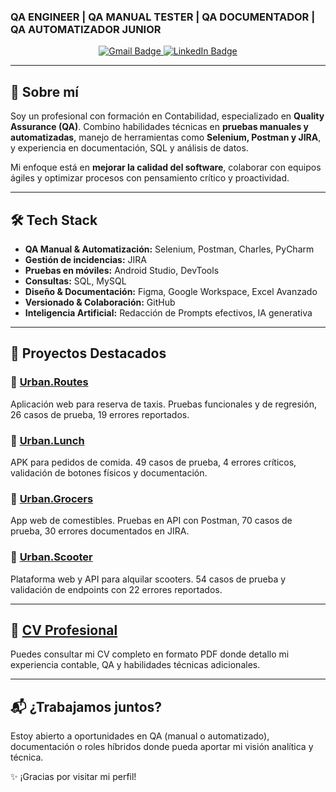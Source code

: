 ### QA ENGINEER | QA MANUAL TESTER | QA DOCUMENTADOR | QA AUTOMATIZADOR JUNIOR

<p align="center">
  <a href="mailto:alopezm41094@gmail.com" target="_blank">
    <img src="https://img.shields.io/badge/Gmail-alopezm41094@gmail.com-D14836?style=for-the-badge&logo=gmail&logoColor=white" alt="Gmail Badge"/>
  </a>
  <a href="https://linkedin.com/in/arturo-lopez-qa" target="_blank">
    <img src="https://img.shields.io/badge/LinkedIn-Arturo_López-0A66C2?style=for-the-badge&logo=linkedin&logoColor=white" alt="LinkedIn Badge"/>
  </a>
</p>

---

## 🚀 Sobre mí

Soy un profesional con formación en Contabilidad, especializado en **Quality Assurance (QA)**. Combino habilidades técnicas en **pruebas manuales y automatizadas**, manejo de herramientas como **Selenium, Postman y JIRA**, y experiencia en documentación, SQL y análisis de datos.

Mi enfoque está en **mejorar la calidad del software**, colaborar con equipos ágiles y optimizar procesos con pensamiento crítico y proactividad.

---

## 🛠️ Tech Stack

- **QA Manual & Automatización:** Selenium, Postman, Charles, PyCharm
- **Gestión de incidencias:** JIRA
- **Pruebas en móviles:** Android Studio, DevTools
- **Consultas:** SQL, MySQL
- **Diseño & Documentación:** Figma, Google Workspace, Excel Avanzado
- **Versionado & Colaboración:** GitHub
- **Inteligencia Artificial:** Redacción de Prompts efectivos, IA generativa

---

## 📂 Proyectos Destacados

### 🔹 [Urban.Routes](projects/urban-routes/)
Aplicación web para reserva de taxis. Pruebas funcionales y de regresión, 26 casos de prueba, 19 errores reportados.

### 🔹 [Urban.Lunch](projects/urban-lunch/)
APK para pedidos de comida. 49 casos de prueba, 4 errores críticos, validación de botones físicos y documentación.

### 🔹 [Urban.Grocers](projects/urban-grocers/)
App web de comestibles. Pruebas en API con Postman, 70 casos de prueba, 30 errores documentados en JIRA.

### 🔹 [Urban.Scooter](projects/urban-scooter/)
Plataforma web y API para alquilar scooters. 54 casos de prueba y validación de endpoints con 22 errores reportados.

---

## 📄 [CV Profesional](docs/cv.pdf)

Puedes consultar mi CV completo en formato PDF donde detallo mi experiencia contable, QA y habilidades técnicas adicionales.

---

## 📬 ¿Trabajamos juntos?

Estoy abierto a oportunidades en QA (manual o automatizado), documentación o roles híbridos donde pueda aportar mi visión analítica y técnica.

✨ ¡Gracias por visitar mi perfil!
